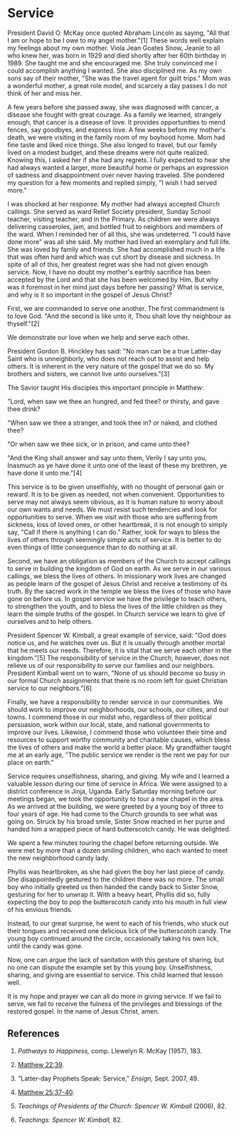 # Service

President David O. McKay once quoted Abraham Lincoln as saying, "All that I am
or hope to be I owe to my angel mother."[1] These words well explain my
feelings about my own mother. Viola Jean Goates Snow, Jeanie to all who knew
her, was born in 1929 and died shortly after her 60th birthday in 1989. She
taught me and she encouraged me. She truly convinced me I could accomplish
anything I wanted. She also disciplined me. As my own sons say of their
mother, "She was the travel agent for guilt trips." Mom was a wonderful
mother, a great role model, and scarcely a day passes I do not think of her
and miss her.

A few years before she passed away, she was diagnosed with cancer, a disease
she fought with great courage. As a family we learned, strangely enough, that
cancer is a disease of love. It provides opportunities to mend fences, say
goodbyes, and express love. A few weeks before my mother's death, we were
visiting in the family room of my boyhood home. Mom had fine taste and liked
nice things. She also longed to travel, but our family lived on a modest
budget, and these dreams were not quite realized. Knowing this, I asked her if
she had any regrets. I fully expected to hear she had always wanted a larger,
more beautiful home or perhaps an expression of sadness and disappointment
over never having traveled. She pondered my question for a few moments and
replied simply, "I wish I had served more."

I was shocked at her response. My mother had always accepted Church callings.
She served as ward Relief Society president, Sunday School teacher, visiting
teacher, and in the Primary. As children we were always delivering casseroles,
jam, and bottled fruit to neighbors and members of the ward. When I reminded
her of all this, she was undeterred. "I could have done more" was all she
said. My mother had lived an exemplary and full life. She was loved by family
and friends. She had accomplished much in a life that was often hard and which
was cut short by disease and sickness. In spite of all of this, her greatest
regret was she had not given enough service. Now, I have no doubt my mother's
earthly sacrifice has been accepted by the Lord and that she has been welcomed
by Him. But why was it foremost in her mind just days before her passing? What
is service, and why is it so important in the gospel of Jesus Christ?

First, we are commanded to serve one another. The first commandment is to love
God. "And the second is like unto it, Thou shalt love thy neighbour as
thyself."[2]

We demonstrate our love when we help and serve each other.

President Gordon B. Hinckley has said: "No man can be a true Latter-day Saint
who is unneighborly, who does not reach out to assist and help others. It is
inherent in the very nature of the gospel that we do so. My brothers and
sisters, we cannot live unto ourselves."[3]

The Savior taught His disciples this important principle in Matthew:

"Lord, when saw we thee an hungred, and fed thee? or thirsty, and gave thee
drink?

"When saw we thee a stranger, and took thee in? or naked, and clothed thee?

"Or when saw we thee sick, or in prison, and came unto thee?

"And the King shall answer and say unto them, Verily I say unto you, Inasmuch
as ye have done it unto one of the least of these my brethren, ye have done it
unto me."[4]

This service is to be given unselfishly, with no thought of personal gain or
reward. It is to be given as needed, not when convenient. Opportunities to
serve may not always seem obvious, as it is human nature to worry about our
own wants and needs. We must resist such tendencies and look for opportunities
to serve. When we visit with those who are suffering from sickness, loss of
loved ones, or other heartbreak, it is not enough to simply say, "Call if
there is anything I can do." Rather, look for ways to bless the lives of
others through seemingly simple acts of service. It is better to do even
things of little consequence than to do nothing at all.

Second, we have an obligation as members of the Church to accept callings to
serve in building the kingdom of God on earth. As we serve in our various
callings, we bless the lives of others. In missionary work lives are changed
as people learn of the gospel of Jesus Christ and receive a testimony of its
truth. By the sacred work in the temple we bless the lives of those who have
gone on before us. In gospel service we have the privilege to teach others, to
strengthen the youth, and to bless the lives of the little children as they
learn the simple truths of the gospel. In Church service we learn to give of
ourselves and to help others.

President Spencer W. Kimball, a great example of service, said: "God does
notice us, and he watches over us. But it is usually through another mortal
that he meets our needs. Therefore, it is vital that we serve each other in
the kingdom."[5] The responsibility of service in the Church, however, does
not relieve us of our responsibility to serve our families and our neighbors.
President Kimball went on to warn, "None of us should become so busy in our
formal Church assignments that there is no room left for quiet Christian
service to our neighbors."[6]

Finally, we have a responsibility to render service in our communities. We
should work to improve our neighborhoods, our schools, our cities, and our
towns. I commend those in our midst who, regardless of their political
persuasion, work within our local, state, and national governments to improve
our lives. Likewise, I commend those who volunteer their time and resources to
support worthy community and charitable causes, which bless the lives of
others and make the world a better place. My grandfather taught me at an early
age, "The public service we render is the rent we pay for our place on earth."

Service requires unselfishness, sharing, and giving. My wife and I learned a
valuable lesson during our time of service in Africa. We were assigned to a
district conference in Jinja, Uganda. Early Saturday morning before our
meetings began, we took the opportunity to tour a new chapel in the area. As
we arrived at the building, we were greeted by a young boy of three to four
years of age. He had come to the Church grounds to see what was going on.
Struck by his broad smile, Sister Snow reached in her purse and handed him a
wrapped piece of hard butterscotch candy. He was delighted.

We spent a few minutes touring the chapel before returning outside. We were
met by more than a dozen smiling children, who each wanted to meet the new
neighborhood candy lady.

Phyllis was heartbroken, as she had given the boy her last piece of candy. She
disappointedly gestured to the children there was no more. The small boy who
initially greeted us then handed the candy back to Sister Snow, gesturing for
her to unwrap it. With a heavy heart, Phyllis did so, fully expecting the boy
to pop the butterscotch candy into his mouth in full view of his envious
friends.

Instead, to our great surprise, he went to each of his friends, who stuck out
their tongues and received one delicious lick of the butterscotch candy. The
young boy continued around the circle, occasionally taking his own lick, until
the candy was gone.

Now, one can argue the lack of sanitation with this gesture of sharing, but no
one can dispute the example set by this young boy. Unselfishness, sharing, and
giving are essential to service. This child learned that lesson well.

It is my hope and prayer we can all do more in giving service. If we fail to
serve, we fail to receive the fulness of the privileges and blessings of the
restored gospel. In the name of Jesus Christ, amen.

## References

  1. _Pathways to Happiness,_ comp. Llewelyn R. McKay (1957), 183.

  2. [Matthew 22:39](https://www.lds.org/scriptures/nt/matt/22.39?lang=eng#38).

  3. "Latter-day Prophets Speak: Service," _Ensign,_ Sept. 2007, 49.

  4. [Matthew 25:37-40](https://www.lds.org/scriptures/nt/matt/25.37-40?lang=eng#36).

  5. _Teachings of Presidents of the Church: Spencer W. Kimball_ (2006), 82.

  6. _Teachings: Spencer W. Kimball,_ 82.

